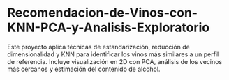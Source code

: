 # Recomendacion-de-Vinos-con-KNN-PCA-y-Analisis-Exploratorio
Este proyecto aplica técnicas de estandarización, reducción de dimensionalidad y KNN para identificar los vinos más similares a un perfil de referencia. Incluye visualización en 2D con PCA, análisis de los vecinos más cercanos y estimación del contenido de alcohol.
